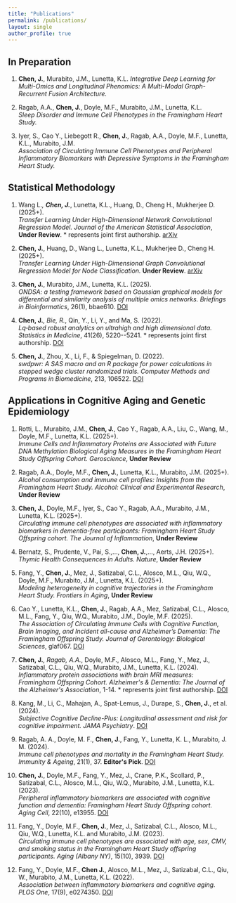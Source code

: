 ```yaml
---
title: "Publications"
permalink: /publications/
layout: single
author_profile: true
---
```


## In Preparation

1. **Chen, J.**, Murabito, J.M., Lunetta, K.L.
*Integrative Deep Learning for Multi-Omics and Longitudinal Phenomics: A Multi-Modal Graph-Recurrent Fusion Architecture.*

2. Ragab, A.A., **Chen, J.**, Doyle, M.F., Murabito, J.M., Lunetta, K.L.  
*Sleep Disorder and Immune Cell Phenotypes in the Framingham Heart Study.*

3. Iyer, S., Cao Y., Liebegott R., **Chen, J.**, Ragab, A.A., Doyle, M.F., Lunetta, K.L., Murabito, J.M.  
*Association of Circulating Immune Cell Phenotypes and Peripheral Inflammatory Biomarkers with Depressive Symptoms in the Framingham Heart Study.*

## Statistical Methodology

1. Wang L.*, **Chen, J.***, Lunetta, K.L., Huang, D., Cheng H., Mukherjee D. (2025+).  
*Transfer Learning Under High-Dimensional Network Convolutional Regression Model.* _Journal of the American Statistical Association_, **Under Review**. * represents joint first authorship. [arXiv](https://arxiv.org/abs/2504.19979)

2. **Chen, J.**, Huang, D., Wang L., Lunetta, K.L., Mukherjee D., Cheng H. (2025+).  
*Transfer Learning Under High-Dimensional Graph Convolutional Regression Model for Node Classification.* **Under Review**. [arXiv](https://arxiv.org/abs/2405.16672)

3. **Chen, J.**, Murabito, J.M., Lunetta, K.L. (2025).  
*ONDSA: a testing framework based on Gaussian graphical models for differential and similarity analysis of multiple omics networks.* _Briefings in Bioinformatics_, 26(1), bbae610. [DOI](https://doi.org/10.1093/bib/bbae610)

4. **Chen, J.***, Bie, R.*, Qin, Y., Li, Y., and Ma, S. (2022).  
*Lq‐based robust analytics on ultrahigh and high dimensional data.* _Statistics in Medicine_, 41(26), 5220--5241. * represents joint first authorship. [DOI](https://doi.org/10.1002/sim.9515)

5. **Chen, J.**, Zhou, X., Li, F., & Spiegelman, D. (2022).  
*swdpwr: A SAS macro and an R package for power calculations in stepped wedge cluster randomized trials.* _Computer Methods and Programs in Biomedicine_, 213, 106522. [DOI](https://doi.org/10.1016/j.cmpb.2021.106522)

## Applications in Cognitive Aging and Genetic Epidemiology

1. Rotti, L., Murabito, J.M., **Chen, J.**, Cao Y., Ragab, A.A., Liu, C., Wang, M., Doyle, M.F., Lunetta, K.L. (2025+).  
*Immune Cells and Inflammatory Proteins are Associated with Future DNA Methylation Biological Aging Measures in the Framingham Heart Study Offspring Cohort.* _Geroscience_, **Under Review**

2. Ragab, A.A., Doyle, M.F., **Chen, J.**, Lunetta, K.L., Murabito, J.M. (2025+).  
*Alcohol consumption and immune cell profiles: Insights from the Framingham Heart Study.* _Alcohol: Clinical and Experimental Research_, **Under Review**

3. **Chen, J.**, Doyle, M.F., Iyer, S., Cao Y., Ragab, A.A., Murabito, J.M., Lunetta, K.L. (2025+).  
*Circulating immune cell phenotypes are associated with inflammatory biomarkers in dementia-free participants: Framingham Heart Study Offspring cohort.* _The Journal of Inflammation_, **Under Review**

4. Bernatz, S., Prudente, V., Pai, S.,..., **Chen, J.**,..., Aerts, J.H. (2025+).  
*Thymic Health Consequences in Adults.* _Nature_, **Under Review**

5. Fang, Y., **Chen, J.**, Mez, J., Satizabal, C.L.,  Alosco, M.L.,  Qiu, W.Q.,  Doyle, M.F., Murabito, J.M., Lunetta, K.L. (2025+).  
*Modeling heterogeneity in cognitive trajectories in the Framingham Heart Study.* _Frontiers in Aging_, **Under Review**

6. Cao Y., Lunetta, K.L., **Chen, J.**, Ragab, A.A.,  Mez, Satizabal, C.L., Alosco, M.L., Fang, Y., Qiu, W.Q., Murabito, J.M., Doyle, M.F. (2025).  
*The Association of Circulating Immune Cells with Cognitive Function, Brain Imaging, and Incident all-cause and Alzheimer’s Dementia: The Framingham Offspring Study.* _Journal of Gerontology: Biological Sciences_, glaf067. [DOI](https://doi.org/10.1093/gerona/glaf067)

7. **Chen, J.***, Ragab, A.A.*, Doyle, M.F., Alosco, M.L., Fang, Y., Mez, J., Satizabal, C.L., Qiu, W.Q., Murabito, J.M., Lunetta, K.L. (2024).  
*Inflammatory protein associations with brain MRI measures: Framingham Offspring Cohort.* _Alzheimer's & Dementia: The Journal of the Alzheimer's Association_, 1-14. * represents joint first authorship. [DOI](https://doi.org/10.1002/alz.13896)

8. Kang, M., Li, C., Mahajan, A., Spat-Lemus, J., Durape, S., **Chen, J.**, et al. (2024).  
*Subjective Cognitive Decline-Plus: Longitudinal assessment and risk for cognitive impairment.* _JAMA Psychiatry_. [DOI](https://doi.org/10.1001/jamapsychiatry.2024.1678)

9. Ragab, A. A., Doyle, M. F., **Chen, J.**, Fang, Y., Lunetta, K. L., Murabito, J. M. (2024).  
*Immune cell phenotypes and mortality in the Framingham Heart Study.* _Immunity & Ageing_, 21(1), 37. **Editor's Pick**. [DOI](https://doi.org/10.1186/s12979-024-00384-y)

10. **Chen, J.**, Doyle, M.F., Fang, Y., Mez, J., Crane, P.K., Scollard, P., Satizabal, C.L., Alosco, M.L., Qiu, W.Q., Murabito, J.M., Lunetta, K.L. (2023).  
*Peripheral inflammatory biomarkers are associated with cognitive function and dementia: Framingham Heart Study Offspring cohort.* _Aging Cell_, 22(10), e13955. [DOI](https://doi.org/10.1111/acel.13955)

11. Fang, Y., Doyle, M.F., **Chen, J.**, Mez, J., Satizabal, C.L., Alosco, M.L., Qiu, W.Q., Lunetta, K.L. and Murabito, J.M. (2023).  
*Circulating immune cell phenotypes are associated with age, sex, CMV, and smoking status in the Framingham Heart Study offspring participants.* _Aging (Albany NY)_, 15(10), 3939. [DOI](https://doi.org/10.18632/aging.204874)

12. Fang, Y., Doyle, M.F., **Chen J.**, Alosco, M.L., Mez, J., Satizabal, C.L., Qiu, W., Murabito, J.M., Lunetta, K.L. (2022).  
*Association between inflammatory biomarkers and cognitive aging.* _PLOS One_, 17(9), e0274350. [DOI](https://doi.org/10.1371/journal.pone.0274350)
